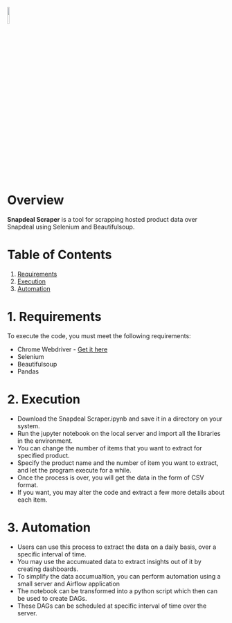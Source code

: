 <a href="https://github.com/insaid2018/automation-projects/tree/main/python-codes/snapdeal-scraper"><img width=10% src="https://raw.githubusercontent.com/insaid2018/automation-projects/main/python-codes/snapdeal-scraper/images/logo.png"></a>


# Overview
**Snapdeal Scraper** is a tool for scrapping hosted product data over Snapdeal using Selenium and Beautifulsoup.

# Table of Contents
1. [Requirements](#Section1)<br>
2. [Execution](#Section2)<br>
3. [Automation](#Section3)<br>

<a name=Section1></a>
# 1. Requirements

To execute the code, you must meet the following requirements:

- Chrome Webdriver - <a href="https://chromedriver.chromium.org/downloads">Get it here</a>
- Selenium
- Beautifulsoup
- Pandas

<a name=Section2></a>
# 2. Execution

- Download the Snapdeal Scraper.ipynb and save it in a directory on your system.
- Run the jupyter notebook on the local server and import all the libraries in the environment.
- You can change the number of items that you want to extract for specified product.
- Specify the product name and the number of item you want to extract, and let the program execute for a while.
- Once the process is over, you will get the data in the form of CSV format.
- If you want, you may alter the code and extract a few more details about each item.


<a name=Section3></a>
# 3. Automation

- Users can use this process to extract the data on a daily basis, over a specific interval of time.
- You may use the accumuated data to extract insights out of it by creating dashboards.
- To simplify the data accumualtion, you can perform automation using a small server and Airflow application
- The notebook can be transformed into a python script which then can be used to create DAGs.
- These DAGs can be scheduled at specific interval of time over the server.
